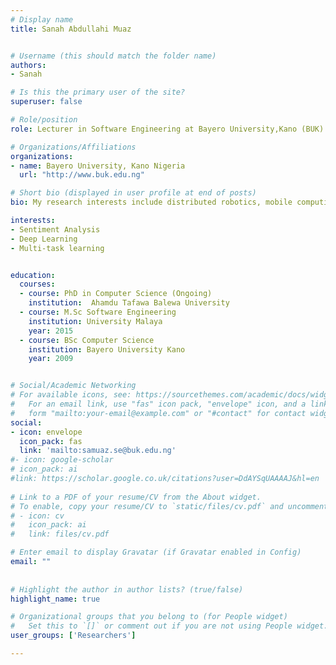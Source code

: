 ```yaml
---
# Display name
title: Sanah Abdullahi Muaz


# Username (this should match the folder name)
authors:
- Sanah

# Is this the primary user of the site?
superuser: false

# Role/position
role: Lecturer in Software Engineering at Bayero University,Kano (BUK)

# Organizations/Affiliations
organizations:
- name: Bayero University, Kano Nigeria
  url: "http://www.buk.edu.ng"

# Short bio (displayed in user profile at end of posts)
bio: My research interests include distributed robotics, mobile computing and programmable matter.

interests:
- Sentiment Analysis
- Deep Learning
- Multi-task learning


education:
  courses:
  - course: PhD in Computer Science (Ongoing)
    institution:  Ahamdu Tafawa Balewa University
  - course: M.Sc Software Engineering 
    institution: University Malaya
    year: 2015
  - course: BSc Computer Science 
    institution: Bayero University Kano
    year: 2009


# Social/Academic Networking
# For available icons, see: https://sourcethemes.com/academic/docs/widgets/#icons
#   For an email link, use "fas" icon pack, "envelope" icon, and a link in the
#   form "mailto:your-email@example.com" or "#contact" for contact widget.
social:
- icon: envelope
  icon_pack: fas
  link: 'mailto:samuaz.se@buk.edu.ng'  
#- icon: google-scholar
# icon_pack: ai
#link: https://scholar.google.co.uk/citations?user=DdAYSqUAAAAJ&hl=en
  
# Link to a PDF of your resume/CV from the About widget.
# To enable, copy your resume/CV to `static/files/cv.pdf` and uncomment the lines below.  
# - icon: cv
#   icon_pack: ai
#   link: files/cv.pdf

# Enter email to display Gravatar (if Gravatar enabled in Config)
email: ""
  
  
# Highlight the author in author lists? (true/false)
highlight_name: true

# Organizational groups that you belong to (for People widget)
#   Set this to `[]` or comment out if you are not using People widget.  
user_groups: ['Researchers']

---
```



<style>
body {
text-align: justify}
</style>
